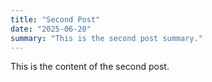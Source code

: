 ```yaml
---
title: "Second Post"
date: "2025-06-20"
summary: "This is the second post summary."
---
```

This is the content of the second post.